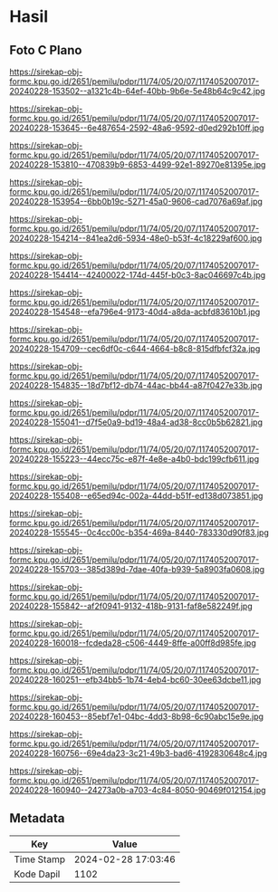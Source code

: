 # Hasil

## Foto C Plano

https://sirekap-obj-formc.kpu.go.id/2651/pemilu/pdpr/11/74/05/20/07/1174052007017-20240228-153502--a1321c4b-64ef-40bb-9b6e-5e48b64c9c42.jpg

https://sirekap-obj-formc.kpu.go.id/2651/pemilu/pdpr/11/74/05/20/07/1174052007017-20240228-153645--6e487654-2592-48a6-9592-d0ed292b10ff.jpg

https://sirekap-obj-formc.kpu.go.id/2651/pemilu/pdpr/11/74/05/20/07/1174052007017-20240228-153810--470839b9-6853-4499-92e1-89270e81395e.jpg

https://sirekap-obj-formc.kpu.go.id/2651/pemilu/pdpr/11/74/05/20/07/1174052007017-20240228-153954--6bb0b19c-5271-45a0-9606-cad7076a69af.jpg

https://sirekap-obj-formc.kpu.go.id/2651/pemilu/pdpr/11/74/05/20/07/1174052007017-20240228-154214--841ea2d6-5934-48e0-b53f-4c18229af600.jpg

https://sirekap-obj-formc.kpu.go.id/2651/pemilu/pdpr/11/74/05/20/07/1174052007017-20240228-154414--42400022-174d-445f-b0c3-8ac046697c4b.jpg

https://sirekap-obj-formc.kpu.go.id/2651/pemilu/pdpr/11/74/05/20/07/1174052007017-20240228-154548--efa796e4-9173-40d4-a8da-acbfd83610b1.jpg

https://sirekap-obj-formc.kpu.go.id/2651/pemilu/pdpr/11/74/05/20/07/1174052007017-20240228-154709--cec6df0c-c644-4664-b8c8-815dfbfcf32a.jpg

https://sirekap-obj-formc.kpu.go.id/2651/pemilu/pdpr/11/74/05/20/07/1174052007017-20240228-154835--18d7bf12-db74-44ac-bb44-a87f0427e33b.jpg

https://sirekap-obj-formc.kpu.go.id/2651/pemilu/pdpr/11/74/05/20/07/1174052007017-20240228-155041--d7f5e0a9-bd19-48a4-ad38-8cc0b5b62821.jpg

https://sirekap-obj-formc.kpu.go.id/2651/pemilu/pdpr/11/74/05/20/07/1174052007017-20240228-155223--44ecc75c-e87f-4e8e-a4b0-bdc199cfb611.jpg

https://sirekap-obj-formc.kpu.go.id/2651/pemilu/pdpr/11/74/05/20/07/1174052007017-20240228-155408--e65ed94c-002a-44dd-b51f-ed138d073851.jpg

https://sirekap-obj-formc.kpu.go.id/2651/pemilu/pdpr/11/74/05/20/07/1174052007017-20240228-155545--0c4cc00c-b354-469a-8440-783330d90f83.jpg

https://sirekap-obj-formc.kpu.go.id/2651/pemilu/pdpr/11/74/05/20/07/1174052007017-20240228-155703--385d389d-7dae-40fa-b939-5a8903fa0608.jpg

https://sirekap-obj-formc.kpu.go.id/2651/pemilu/pdpr/11/74/05/20/07/1174052007017-20240228-155842--af2f0941-9132-418b-9131-faf8e582249f.jpg

https://sirekap-obj-formc.kpu.go.id/2651/pemilu/pdpr/11/74/05/20/07/1174052007017-20240228-160018--fcdeda28-c506-4449-8ffe-a00ff8d985fe.jpg

https://sirekap-obj-formc.kpu.go.id/2651/pemilu/pdpr/11/74/05/20/07/1174052007017-20240228-160251--efb34bb5-1b74-4eb4-bc60-30ee63dcbe11.jpg

https://sirekap-obj-formc.kpu.go.id/2651/pemilu/pdpr/11/74/05/20/07/1174052007017-20240228-160453--85ebf7e1-04bc-4dd3-8b98-6c90abc15e9e.jpg

https://sirekap-obj-formc.kpu.go.id/2651/pemilu/pdpr/11/74/05/20/07/1174052007017-20240228-160756--69e4da23-3c21-49b3-bad6-4192830648c4.jpg

https://sirekap-obj-formc.kpu.go.id/2651/pemilu/pdpr/11/74/05/20/07/1174052007017-20240228-160940--24273a0b-a703-4c84-8050-90469f012154.jpg


## Metadata

| Key        | Value               |
| ---------- | ------------------- |
| Time Stamp | 2024-02-28 17:03:46 |
| Kode Dapil | 1102                |



